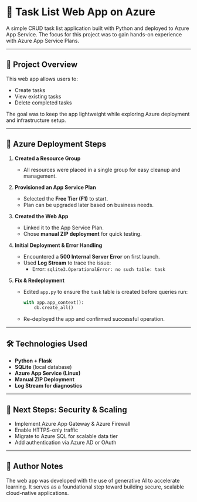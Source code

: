 # 📝 Task List Web App on Azure

A simple CRUD task list application built with Python and deployed to Azure App Service. The focus for this project was to gain hands-on experience with Azure App Service Plans.

---

## 🚀 Project Overview

This web app allows users to:
- Create tasks
- View existing tasks
- Delete completed tasks

The goal was to keep the app lightweight while exploring Azure deployment and infrastructure setup.

---

## 🧱 Azure Deployment Steps

1. **Created a Resource Group**
   - All resources were placed in a single group for easy cleanup and management.

2. **Provisioned an App Service Plan**
   - Selected the **Free Tier (F1)** to start.
   - Plan can be upgraded later based on business needs.

3. **Created the Web App**
   - Linked it to the App Service Plan.
   - Chose **manual ZIP deployment** for quick testing.

4. **Initial Deployment & Error Handling**
   - Encountered a **500 Internal Server Error** on first launch.
   - Used **Log Stream** to trace the issue:
     - Error: `sqlite3.OperationalError: no such table: task`

5. **Fix & Redeployment**
   - Edited `app.py` to ensure the `task` table is created before queries run:
     ```python
     with app.app_context():
         db.create_all()
     ```
   - Re-deployed the app and confirmed successful operation.

---

## 🛠️ Technologies Used

- **Python + Flask**
- **SQLite** (local database)
- **Azure App Service (Linux)**
- **Manual ZIP Deployment**
- **Log Stream for diagnostics**

---

## 🔐 Next Steps: Security & Scaling

- Implement Azure App Gateway & Azure Firewall
- Enable HTTPS-only traffic
- Migrate to Azure SQL for scalable data tier
- Add authentication via Azure AD or OAuth

---

## 📌 Author Notes

The web app was developed with the use of generative AI to accelerate learning. It serves as a foundational step toward building secure, scalable cloud-native applications.

